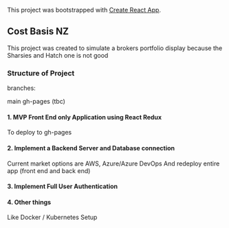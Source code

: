 This project was bootstrapped with [Create React App](https://github.com/facebook/create-react-app).

## Cost Basis NZ

This project was created to simulate a brokers portfolio display because the Sharsies and Hatch one is not good

### Structure of Project

branches:

main
gh-pages (tbc)

#### 1. MVP Front End only Application using React Redux
To deploy to gh-pages

#### 2. Implement a Backend Server and Database connection
Current market options are AWS, Azure/Azure DevOps
And redeploy entire app (front end and back end)

#### 3. Implement Full User Authentication

#### 4. Other things
Like Docker / Kubernetes Setup